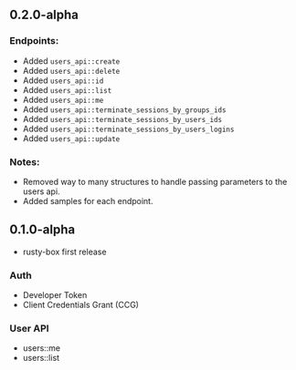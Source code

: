## 0.2.0-alpha
### Endpoints:
- Added `users_api::create`
- Added `users_api::delete`
- Added `users_api::id`
- Added `users_api::list`
- Added `users_api::me`
- Added `users_api::terminate_sessions_by_groups_ids`
- Added `users_api::terminate_sessions_by_users_ids`
- Added `users_api::terminate_sessions_by_users_logins`
- Added `users_api::update`
### Notes:
- Removed way to many structures to handle passing parameters to the users api.
- Added samples for each endpoint.


## 0.1.0-alpha

- rusty-box first release

### Auth
- Developer Token
- Client Credentials Grant (CCG)

### User API
- users::me
- users::list